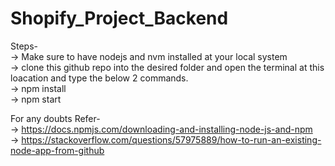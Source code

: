 # Shopify_Project_Backend

Steps- </br>
-> Make sure to have nodejs and nvm installed at your local system </br>
-> clone this github repo into the desired folder and open the terminal at this loacation and type the below 2 commands.  </br>
-> npm install </br>
-> npm start </br>

For any doubts Refer- </br>
-> https://docs.npmjs.com/downloading-and-installing-node-js-and-npm </br>
-> https://stackoverflow.com/questions/57975889/how-to-run-an-existing-node-app-from-github</br>
